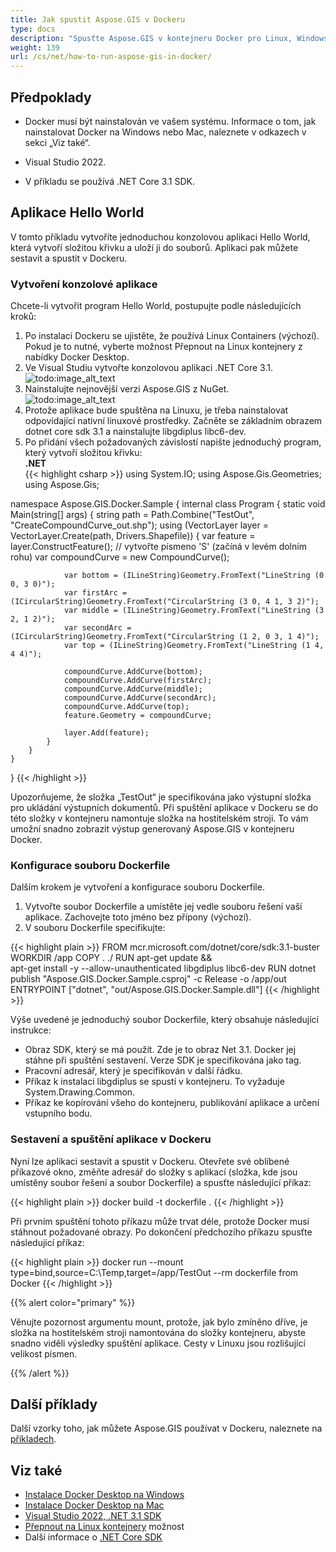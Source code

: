 ```yaml
---
title: Jak spustit Aspose.GIS v Dockeru
type: docs
description: "Spusťte Aspose.GIS v kontejneru Docker pro Linux, Windows Server a jakýkoli OS."
weight: 139
url: /cs/net/how-to-run-aspose-gis-in-docker/
---
```


## Předpoklady

- Docker musí být nainstalován ve vašem systému. Informace o tom, jak nainstalovat Docker na Windows nebo Mac, naleznete v odkazech v sekci „Viz také“.

- Visual Studio 2022.

- V příkladu se používá .NET Core 3.1 SDK.


## Aplikace Hello World

V tomto příkladu vytvoříte jednoduchou konzolovou aplikaci Hello World, která vytvoří složitou křivku a uloží ji do souborů. Aplikaci pak můžete sestavit a spustit v Dockeru.

### Vytvoření konzolové aplikace

Chcete-li vytvořit program Hello World, postupujte podle následujících kroků:
1. Po instalaci Dockeru se ujistěte, že používá Linux Containers (výchozí). Pokud je to nutné, vyberte možnost Přepnout na Linux kontejnery z nabídky Docker Desktop.
1. Ve Visual Studiu vytvořte konzolovou aplikaci .NET Core 3.1.<br>
![todo:image_alt_text](create-a-new-project.png)<br>
1. Nainstalujte nejnovější verzi Aspose.GIS z NuGet.<br>
![todo:image_alt_text](nuget-aspose-gis.png)<br>
1. Protože aplikace bude spuštěna na Linuxu, je třeba nainstalovat odpovídající nativní linuxové prostředky. Začněte se základním obrazem dotnet core sdk 3.1 a nainstalujte libgdiplus libc6-dev.
1. Po přidání všech požadovaných závislostí napište jednoduchý program, který vytvoří složitou křivku:<br>
**.NET**<br>
{{< highlight csharp >}}
using System.IO;
using Aspose.Gis.Geometries;
using Aspose.Gis;

namespace Aspose.GIS.Docker.Sample
{
    internal class Program
    {
        static void Main(string[] args)
        {
            string path = Path.Combine("TestOut", "CreateCompoundCurve_out.shp");
            using (VectorLayer layer = VectorLayer.Create(path, Drivers.Shapefile))
            {
                var feature = layer.ConstructFeature();
                // vytvořte písmeno 'S' (začíná v levém dolním rohu)
                var compoundCurve = new CompoundCurve();

                var bottom = (ILineString)Geometry.FromText("LineString (0 0, 3 0)");
                var firstArc = (ICircularString)Geometry.FromText("CircularString (3 0, 4 1, 3 2)");
                var middle = (ILineString)Geometry.FromText("LineString (3 2, 1 2)");
                var secondArc = (ICircularString)Geometry.FromText("CircularString (1 2, 0 3, 1 4)");
                var top = (ILineString)Geometry.FromText("LineString (1 4, 4 4)");

                compoundCurve.AddCurve(bottom);
                compoundCurve.AddCurve(firstArc);
                compoundCurve.AddCurve(middle);
                compoundCurve.AddCurve(secondArc);
                compoundCurve.AddCurve(top);
                feature.Geometry = compoundCurve;

                layer.Add(feature);
            }
        }
    }
}
{{< /highlight >}}

Upozorňujeme, že složka „TestOut“ je specifikována jako výstupní složka pro ukládání výstupních dokumentů. Při spuštění aplikace v Dockeru se do této složky v kontejneru namontuje složka na hostitelském stroji. To vám umožní snadno zobrazit výstup generovaný Aspose.GIS v kontejneru Docker.

### Konfigurace souboru Dockerfile

Dalším krokem je vytvoření a konfigurace souboru Dockerfile.

1. Vytvořte soubor Dockerfile a umístěte jej vedle souboru řešení vaší aplikace. Zachovejte toto jméno bez přípony (výchozí).
1. V souboru Dockerfile specifikujte:

{{< highlight plain >}}
FROM mcr.microsoft.com/dotnet/core/sdk:3.1-buster 
WORKDIR /app
COPY . ./
RUN apt-get update && \
    apt-get install -y --allow-unauthenticated libgdiplus libc6-dev
RUN dotnet publish "Aspose.GIS.Docker.Sample.csproj" -c Release -o /app/out
ENTRYPOINT ["dotnet", "out/Aspose.GIS.Docker.Sample.dll"]
{{< /highlight >}}

Výše uvedené je jednoduchý soubor Dockerfile, který obsahuje následující instrukce:

- Obraz SDK, který se má použít. Zde je to obraz Net 3.1. Docker jej stáhne při spuštění sestavení. Verze SDK je specifikována jako tag.
- Pracovní adresář, který je specifikován v další řádku.
- Příkaz k instalaci libgdiplus se spustí v kontejneru. To vyžaduje System.Drawing.Common.
- Příkaz ke kopírování všeho do kontejneru, publikování aplikace a určení vstupního bodu.

### Sestavení a spuštění aplikace v Dockeru

Nyní lze aplikaci sestavit a spustit v Dockeru. Otevřete své oblíbené příkazové okno, změňte adresář do složky s aplikací (složka, kde jsou umístěny soubor řešení a soubor Dockerfile) a spusťte následující příkaz:

{{< highlight plain >}}
docker build -t dockerfile .
{{< /highlight >}}

Při prvním spuštění tohoto příkazu může trvat déle, protože Docker musí stáhnout požadované obrazy. Po dokončení předchozího příkazu spusťte následující příkaz:

{{< highlight plain >}}
docker run --mount type=bind,source=C:\Temp,target=/app/TestOut --rm dockerfile from Docker
{{< /highlight >}}

{{% alert color="primary" %}} 

Věnujte pozornost argumentu mount, protože, jak bylo zmíněno dříve, je složka na hostitelském stroji namontována do složky kontejneru, abyste snadno viděli výsledky spuštění aplikace. Cesty v Linuxu jsou rozlišující velikost písmen.

{{% /alert %}}


## Další příklady

Další vzorky toho, jak můžete Aspose.GIS používat v Dockeru, naleznete na [příkladech](https://github.com/aspose-gis/Aspose.Gis-for-.NET).


## Viz také

- [Instalace Docker Desktop na Windows](https://docs.docker.com/docker-for-windows/install/)
- [Instalace Docker Desktop na Mac](https://docs.docker.com/docker-for-mac/install/)
- [Visual Studio 2022, .NET 3.1 SDK](https://docs.microsoft.com/en-us/dotnet/core/install/windows?tabs=netcore31#dependencies)
- [Přepnout na Linux kontejnery](https://docs.docker.com/docker-for-windows/#switch-between-windows-and-linux-containers) možnost
- Další informace o [.NET Core SDK](https://hub.docker.com/_/microsoft-dotnet-sdk)
